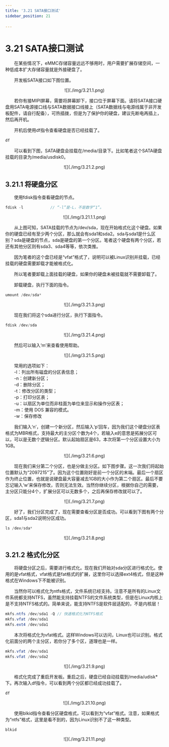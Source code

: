```yaml
---
title: '3.21 SATA接口测试'
sidebar_position: 21

---
```


# 3.21 SATA接口测试

&emsp;&emsp;在某些情况下，eMMC存储容量远远不够用时，用户需要扩展存储空间，一种低成本扩大存储容量就是外接硬盘了。

&emsp;&emsp;开发板SATA接口如下图位置。


<center>
![](./img/3.21.1.png)
</center>

&emsp;&emsp;若你有接MIPI屏幕，需要将屏幕卸下，接口位于屏幕下面。请将SATA接口硬盘用SATA电源接口线与SATA数据接口线接上（SATA数据线与电源线属于非开发板配件，请自行配备），可热插拨，但是为了保护你的硬盘，建议先断电再插上，然后再开机。

&emsp;&emsp;开机后使用df指令查看硬盘是否已经挂载了。

```c#
df
```

&emsp;&emsp;可以看到下图，SATA硬盘会挂载在/media/目录下。比如笔者这个SATA硬盘挂载的目录为/media/usdisk0。


<center>
![](./img/3.21.2.png)
</center>

## 3.21.1 将硬盘分区

&emsp;&emsp;使用fdisk指令查看硬盘的节点。

```c#
fdisk -l			// “-l”是-L，不是数字“1”。
```

<center>
![](./img/3.21.1.1.png)
</center>

&emsp;&emsp;从上图可知，SATA挂载的节点为/dev/sda，现在开始格式化这个硬盘。如果你的硬盘已经有至少两个分区，那么就会有sda1和sda2。sda与sda1是什么区别？sda是硬盘的节点，sda是硬盘的第一个分区。笔者这个硬盘有两个分区，若还有其他分区则有sda3、sda4等等，依次类推。

&emsp;&emsp;因为笔者的这个盘已经是“vfat”格式了，说明可以被Linux识别并挂载，已经挂载的硬盘需要卸载才能被格式化。

&emsp;&emsp;所以笔者要卸载上面挂载的硬盘，如果你的硬盘未被挂载就不需要卸载了。

&emsp;&emsp;卸载硬盘，执行下面的指令。

```c#
umount /dev/sda*
```

<center>
![](./img/3.21.3.png)
</center>


&emsp;&emsp;现在我们将这个sda进行分区，执行下面指令。

```c#
fdisk /dev/sda
```

<center>
![](./img/3.21.4.png)
</center>

&emsp;&emsp;然后可以输入‘m’来查看使用帮助。

<center>
![](./img/3.21.5.png)
</center>

&emsp;&emsp;常用的选项如下：<br />
&emsp;&emsp;-l：列出所有磁盘的分区表信息；<br />
&emsp;&emsp;-n：创建新分区；<br />
&emsp;&emsp;-d：删除分区；<br />
&emsp;&emsp;-t：修改分区的类型；<br />
&emsp;&emsp;-p：打印分区表；<br />
&emsp;&emsp;-u：以扇区为单位而非柱面为单位来显示和操作分区表；<br />
&emsp;&emsp;-m：使用 DOS 兼容的模式。<br />
&emsp;&emsp;-w：保存修改

&emsp;&emsp;我们输入‘n’，创建一个新分区，然后输入‘p’回车，因为我们这个硬盘分区表格式为MBR格式，支持最大的主分区个数为4个，若输入e的意思是拓展分区可以，可以是无数个逻辑分区。默认起始扇区是63，本次将第一个分区设置大小为1GB。

<center>
![](./img/3.21.6.png)
</center>

&emsp;&emsp;现在我们来分第二个分区，也是分做主分区。如下图步骤。这一次我们将起始位置默认为“2097215”了。因为这个位置刚好是前一个分区的末端。最后一个扇区作为终止位置，也就是说硬盘最大容量减去1GB的大小作为第二个扇区。最后不要忘记输入‘w’来保存修改，否则无法生效。当然你继续分区，根据你自己的需要，主分区只能分4个，扩展分区可以无数多个，之后再保存修改就可以了。

<center>
![](./img/3.21.7.png)
</center>

&emsp;&emsp;好了，我们分区完成了，现在需要查看分区是否成功。可以看到下图有两个分区，sda1与sda2说明分区成功。

```c#
ls /dev/sda*
```

<center>
![](./img/3.21.8.png)
</center>

## 3.21.2 格式化分区

&emsp;&emsp;将硬盘分区之后，需要进行格式化。现在我们开始对sda分区进行格式化。使用的是vfat格式，vfat格式是fat格式的扩展，这里你可以选择ext4格式，但是这种格式在Windows下不能被识别。

&emsp;&emsp;当然你可以格式化为ntfs格式，文件系统已经支持。注意不是所有的Linux文件系统都支持NTFS，虽然能支持挂载NTFS的文件系统类型，但是在Linux内核上是不支持NTFS格式的。简单来说，能支持NTFS是软件层适配的，不是内核层！

```c#
mkfs.ntfs /dev/sda1 -Q // 快速格式化为NTFS格式
mkfs.vfat /dev/sda1
mkfs.ext4 /dev/sda1
```

&emsp;&emsp;本次将格式化为vfat格式。这样Windows可以访问，Linux也可以识别。格式化前面分的两个主分区，若你分了多个区，道理也是一样。

```c#
mkfs.vfat /dev/sda1
mkfs.vfat /dev/sda2
```

<center>
![](./img/3.21.9.png)
</center>

&emsp;&emsp;格式化完成了重启开发板。重启之后，硬盘已经自动挂载到/media/udisk*下。再次输入df指令，可以看到两个分区都已经成功挂载了。

```c#
df
```

<center>
![](./img/3.21.10.png)
</center>

&emsp;&emsp;使用blkid指令查看分区硬盘格式，可以看到为“vfat”格式。注意，如果格式为“ntfs”格式，这里是看不到的，因为Linux识别不了这一种类型。

```c#
blkid
```

<center>
![](./img/3.21.11.png)
</center>


